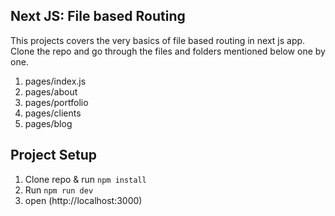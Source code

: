 
## Next JS: File based Routing

This projects covers the very basics of file based routing in next js app.
Clone the repo and go through the files and folders mentioned below one by one.
1. pages/index.js
2. pages/about
3. pages/portfolio
4. pages/clients
5. pages/blog

## Project Setup
1. Clone repo & run ```npm install```
2. Run ```npm run dev```
3. open (http://localhost:3000)
